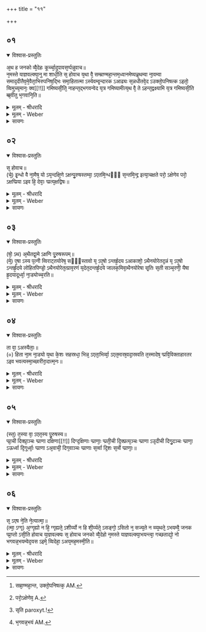 +++
title = "११"

+++


## ०१


<details open><summary>विश्वास-प्रस्तुतिः</summary>

अ᳘थ ह जनको व्वै᳘देहः कूर्च्चा᳘दुपावस᳘र्प्पन्नुवाच॥  
न᳘मस्ते याज्ञवल्क्या᳘नु मा शाधी᳘ति स᳘ होवाच य᳘था वै᳘ सम्म्राण्महा᳘न्तम᳘ध्वानमेष्यन्न्र᳘थम्वा ना᳘वम्वा समाद᳘दीतैव᳘मे᳘वैता᳘भिरुपनिष᳘द्भिः समा᳘हितात्मा ऽस्येवम्वृ᳘न्दारक ऽआढ्यः स᳘न्नधीतवे᳘द ऽउक्तो᳘पनिषत्क ऽइतो᳘ व्विमुच्य᳘मानः᳘ क्व[[!!]] गमिष्यसी᳘ति᳘ नाहन्त᳘द्भगवन्वेद य᳘त्र गमिष्यामीत्य᳘थ वै᳘ ते ऽहन्त᳘द्वक्ष्यामि य᳘त्र गमिष्यसी᳘ति ब्ब्र᳘वीतु भ᳘गवानि᳘ति॥
</details>

<details><summary>मूलम् - श्रीधरादि</summary>

अ᳘थ ह जनको व्वै᳘देहः कूर्च्चा᳘दुपावस᳘र्प्पन्नुवाच॥  
न᳘मस्ते याज्ञवल्क्या᳘नु मा शाधी᳘ति स᳘ होवाच य᳘था वै᳘ सम्म्राण्महा᳘न्तम᳘ध्वानमेष्यन्न्र᳘थम्वा ना᳘वम्वा समाद᳘दीतैव᳘मे᳘वैता᳘भिरुपनिष᳘द्भिः समा᳘हितात्मा ऽस्येवम्वृ᳘न्दारक ऽआढ्यः स᳘न्नधीतवे᳘द ऽउक्तो᳘पनिषत्क ऽइतो᳘ व्विमुच्य᳘मानः᳘ क्व[[!!]] गमिष्यसी᳘ति᳘ नाहन्त᳘द्भगवन्वेद य᳘त्र गमिष्यामीत्य᳘थ वै᳘ ते ऽहन्त᳘द्वक्ष्यामि य᳘त्र गमिष्यसी᳘ति ब्ब्र᳘वीतु भ᳘गवानि᳘ति॥
</details>

<details><summary>मूलम् - Weber</summary>

अ᳘थ ह जनको वै᳘देहः कूर्चा᳘दुपावस᳘र्पन्नुवाच॥  
न᳘मस्ते याज्ञवल्क्या᳘नु मा शाधी᳘ति स᳘ होवाच य᳘था वै᳘ सम्राण्महा᳘न्तम᳘ध्वानमेष्यन्र᳘थं [^wbr_1] वा ना᳘वं वा समाद᳘दीतैव᳘मेॗवैता᳘भिरुपनिष᳘द्भिः समा᳘हितात्मास्येवं वृ᳘न्दारक आढ्यः स᳘न्नधीतवे᳘द उक्तो᳘पनिषत्क इतो᳘ विमुच्य᳘मानः क्व᳘ गमिष्यसी᳘तिॗ नाहं त᳘द्भगवन्वेद य᳘त्र गमिष्यामीत्य᳘थ वै᳘ तेऽहं त᳘द्वक्ष्यामि य᳘त्र गमिष्यसी᳘ति ब्र᳘वीतु भ᳘गवानि᳘ति॥  

[^wbr_1]: सम्रा᳘ण्महा᳘न्त, उक्तो᳘पनिषत्क᳘ AM.
</details>

<details><summary>सायणः</summary>

…
</details>


## ०२


<details open><summary>विश्वास-प्रस्तुतिः</summary>

स᳘ होवाच॥  
(चे᳘) इ᳘न्धो वै ना᳘मैष᳘ यो ऽय᳘न्दक्षि᳘णे ऽक्षन्पु᳘रुषस्तम्वा᳘ ऽएतमि᳘न्धᳫँ᳭ स᳘न्तमि᳘न्द्द्र इत्या᳘चक्षते परो᳘ ऽक्षेणेव परो᳘ ऽक्षप्प्रिया ऽइव हि᳘ देवाः᳘ प्प्रत्य᳘क्षद्विषः॥
</details>

<details><summary>मूलम् - श्रीधरादि</summary>

स᳘ होवाच॥  
(चे᳘) इ᳘न्धो वै ना᳘मैष᳘ यो ऽय᳘न्दक्षि᳘णे ऽक्षन्पु᳘रुषस्तम्वा᳘ ऽएतमि᳘न्धᳫँ᳭ स᳘न्तमि᳘न्द्द्र इत्या᳘चक्षते परो᳘ ऽक्षेणेव परो᳘ ऽक्षप्प्रिया ऽइव हि᳘ देवाः᳘ प्प्रत्य᳘क्षद्विषः॥
</details>

<details><summary>मूलम् - Weber</summary>

स᳘ होवाच॥  
इ᳘न्धो वै ना᳘मैषॗ योऽयं᳘ दक्षिॗणेऽक्षन्पु᳘रुषस्तं वा᳘ एतमि᳘न्धᳫं स᳘न्तमि᳘न्द्र इत्या᳘चक्षते परो᳘ऽक्षेणेव [^wbr_2] परो᳘ऽक्षप्रिया इव हि᳘ देवाः᳘ प्रत्य᳘क्षद्विषः॥  

[^wbr_2]: परो᳘ऽक्षेणेव᳘ A.
</details>

<details><summary>सायणः</summary>

…
</details>


## ०३


<details open><summary>विश्वास-प्रस्तुतिः</summary>

(षो᳘ ऽथ) अ᳘थैतद्वा᳘मे ऽक्षणि पु᳘रुषरूपम्॥  
(मे᳘) ए᳘षा ऽस्य प᳘त्नी व्विराट्तयोरेष᳘ सᳫँ᳭स्तावो य᳘ ऽए᳘षो ऽन्तर्हृ᳘दय ऽआकाशो᳘ ऽथैनयोरेतद᳘न्नं य᳘ ऽए᳘षो ऽन्तर्हृ᳘दये लोहितपिण्डो᳘ ऽथैनयोरेत᳘त्प्राव᳘रणं य᳘देत᳘दन्तर्हृ᳘दये जालक᳘मिवा᳘थैनयोरेषा सृ᳘तिः स᳘ती सञ्च᳘रणी᳘ यैषा हृ᳘दयादूर्ध्वा᳘ ना᳘ड्योच्च᳘रति॥
</details>

<details><summary>मूलम् - श्रीधरादि</summary>

(षो᳘ ऽथ) अ᳘थैतद्वा᳘मे ऽक्षणि पु᳘रुषरूपम्॥  
(मे᳘) ए᳘षा ऽस्य प᳘त्नी व्विराट्तयोरेष᳘ सᳫँ᳭स्तावो य᳘ ऽए᳘षो ऽन्तर्हृ᳘दय ऽआकाशो᳘ ऽथैनयोरेतद᳘न्नं य᳘ ऽए᳘षो ऽन्तर्हृ᳘दये लोहितपिण्डो᳘ ऽथैनयोरेत᳘त्प्राव᳘रणं य᳘देत᳘दन्तर्हृ᳘दये जालक᳘मिवा᳘थैनयोरेषा सृ᳘तिः स᳘ती सञ्च᳘रणी᳘ यैषा हृ᳘दयादूर्ध्वा᳘ ना᳘ड्योच्च᳘रति॥
</details>

<details><summary>मूलम् - Weber</summary>

अ᳘थैतद्वा᳘मेऽक्षि᳘णि पु᳘रुषरूपम्॥  
एॗषास्य प᳘त्नी विराट् त᳘योरेष᳘ संस्तावो य᳘ एॗषोऽन्तर्हृ᳘दय आकाशो᳘ऽथैनयोरेतद᳘न्नं य᳘ एॗषोऽन्तर्हृ᳘दये लोहितपिण्डो᳘ऽथैनयोरेत᳘त्प्राव᳘रणं य᳘देत᳘दन्तर्हृ᳘दये जालक᳘मिवा᳘थैनयोरेषा सृ᳘तिः [^wbr_3] स᳘ती संच᳘रणीॗ यैषा हृ᳘दयादूर्ध्वां᳘ नाॗड्युच्च᳘रति॥  

[^wbr_3]: सृति paroxyt.!
</details>

<details><summary>सायणः</summary>

…
</details>


## ०४


<details open><summary>विश्वास-प्रस्तुतिः</summary>

ता वा᳘ ऽअस्यैताः᳘॥  
(०) हिता ना᳘म ना᳘ड्यो य᳘था के᳘शः सहस्रधा᳘ भिन्न᳘ ऽएता᳘भिर्व्वा᳘ ऽएत᳘मास्र᳘वदा᳘स्रवति त᳘स्मादेष᳘ प्प्रवि᳘विक्ताहारतर ऽइव भवत्यस्मा᳘च्छारीरा᳘दात्म᳘नः॥
</details>

<details><summary>मूलम् - श्रीधरादि</summary>

ता वा᳘ ऽअस्यैताः᳘॥  
(०) हिता ना᳘म ना᳘ड्यो य᳘था के᳘शः सहस्रधा᳘ भिन्न᳘ ऽएता᳘भिर्व्वा᳘ ऽएत᳘मास्र᳘वदा᳘स्रवति त᳘स्मादेष᳘ प्प्रवि᳘विक्ताहारतर ऽइव भवत्यस्मा᳘च्छारीरा᳘दात्म᳘नः॥
</details>

<details><summary>मूलम् - Weber</summary>

ता वा᳘ अस्यैताः᳟॥  
हिता ना᳘म नाॗड्यो य᳘था के᳘शः सहस्रधा᳘ भिन्न᳘ एता᳘भिर्वा᳘ एत᳘मास्र᳘वदा᳘स्रवति त᳘स्मादेष᳘ प्रवि᳘विक्ताहारतर इव भवत्यस्मा᳘छारीरा᳘दात्म᳘नः॥
</details>

<details><summary>सायणः</summary>

…
</details>


## ०५


<details open><summary>विश्वास-प्रस्तुतिः</summary>

(स्त᳘) त᳘स्या वा᳘ ऽएत᳘स्य पु᳘रुषस्य॥  
प्प्रा᳘ची दिक्प्रा᳘ञ्चः प्प्राणा दक्षिणा[[!!]] दिग्द᳘क्षिणाः प्प्राणाः᳘ प्प्रती᳘ची दि᳘क्प्रत्य᳘ञ्चः प्प्राणा ऽउ᳘दीची दिगु᳘दञ्चः प्प्राणा᳘ ऽऊर्ध्वा दि᳘गूर्ध्वाः᳘ प्प्राणा ऽअ᳘वाची᳘ दिग᳘वाञ्चः प्प्राणाः स᳘र्व्वा दि᳘शः स᳘र्व्वे प्प्राणाः᳘॥
</details>

<details><summary>मूलम् - श्रीधरादि</summary>

(स्त᳘) त᳘स्या वा᳘ ऽएत᳘स्य पु᳘रुषस्य॥  
प्प्रा᳘ची दिक्प्रा᳘ञ्चः प्प्राणा दक्षिणा[[!!]] दिग्द᳘क्षिणाः प्प्राणाः᳘ प्प्रती᳘ची दि᳘क्प्रत्य᳘ञ्चः प्प्राणा ऽउ᳘दीची दिगु᳘दञ्चः प्प्राणा᳘ ऽऊर्ध्वा दि᳘गूर्ध्वाः᳘ प्प्राणा ऽअ᳘वाची᳘ दिग᳘वाञ्चः प्प्राणाः स᳘र्व्वा दि᳘शः स᳘र्व्वे प्प्राणाः᳘॥
</details>

<details><summary>मूलम् - Weber</summary>

त᳘स्या वा᳘ एत᳘स्य पु᳘रुषस्य॥  
प्रा᳘ची दिक्प्रा᳘ञ्चः प्राणा द᳘क्षिणा दिग्द᳘क्षिणाः प्राणाः᳘ प्रती᳘ची दि᳘क्प्रत्य᳘ञ्चः प्राणा उ᳘दीची दिगु᳘दञ्चः प्राणा ऊ ऊर्ध्वा दि᳘गूर्ध्वाः᳘ प्राणा अ᳘वाची दिग᳘वाञ्चः प्राणा स᳘र्वा दि᳘शः स᳘र्वे प्राणाः᳟॥
</details>

<details><summary>सायणः</summary>

…
</details>


## ०६


<details open><summary>विश्वास-प्रस्तुतिः</summary>

स᳘ ऽएष ने᳘ति ने᳘त्यात्मा᳘॥  
(त्मा᳘ ऽग्गृ) अ᳘ग्गृह्यो न हि᳘ ग्गृह्यते᳘ ऽशीर्य्यो न हि शी᳘र्य्यते᳘ ऽसङ्गो᳘ ऽसितो न᳘ सज्य᳘ते न व्व्य᳘थते᳘ ऽभयम्वै᳘ जनक प्प्रा᳘प्तो ऽसी᳘ति होवाच या᳘ज्ञवल्क्यः स᳘ होवाच जनको व्वै᳘देहो न᳘मस्ते याज्ञवल्क्या᳘भयन्त्वा᳘ गच्छताद्यो᳘ नो भगवन्न᳘भयम्वेद᳘यस ऽइमे᳘ व्विदेहा᳘ ऽअय᳘मह᳘मस्मी᳘ति॥
</details>

<details><summary>मूलम् - श्रीधरादि</summary>

स᳘ ऽएष ने᳘ति ने᳘त्यात्मा᳘॥  
(त्मा᳘ ऽग्गृ) अ᳘ग्गृह्यो न हि᳘ ग्गृह्यते᳘ ऽशीर्य्यो न हि शी᳘र्य्यते᳘ ऽसङ्गो᳘ ऽसितो न᳘ सज्य᳘ते न व्व्य᳘थते᳘ ऽभयम्वै᳘ जनक प्प्रा᳘प्तो ऽसी᳘ति होवाच या᳘ज्ञवल्क्यः स᳘ होवाच जनको व्वै᳘देहो न᳘मस्ते याज्ञवल्क्या᳘भयन्त्वा᳘ गच्छताद्यो᳘ नो भगवन्न᳘भयम्वेद᳘यस ऽइमे᳘ व्विदेहा᳘ ऽअय᳘मह᳘मस्मी᳘ति॥
</details>

<details><summary>मूलम् - Weber</summary>

स᳘ एष ने᳘ति ने᳘त्यात्मा᳟॥  
अ᳘गृह्यो न हि᳘ गृह्यते᳘ऽशीर्यो न हि शी᳘र्यते᳘ऽसङ्गो᳘ऽसितो न᳘ सज्य᳘ते न व्य᳘थते᳘ऽभयं वै᳘ जनक प्राॗप्तोऽसी᳘ति होवाच या᳘ज्ञवल्क्यः स᳘ होवाच जनको वै᳘देहो न᳘मस्ते याज्ञवल्क्या᳘भयं त्वा᳘गछताद्यो᳘ नो भगवन्न᳘भयं [^wbr_4] वेद᳘यस इमे᳘ विदेहा᳘ अय᳘मह᳘मस्मी᳘ति॥  

[^wbr_4]: भ᳘गवन्न᳘भयं AM.
</details>

<details><summary>सायणः</summary>

…
</details>

